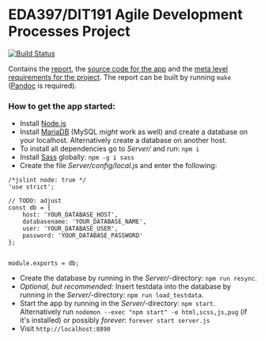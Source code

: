 # EDA397/DIT191 Agile Development Processes Project

[![Build Status](https://travis-ci.org/HeyHoProBro/HospitalHorror.svg?branch=development)](https://travis-ci.org/HeyHoProBro/HospitalHorror)

Contains the [report](report.md), the [source code for the app](Server) and the [meta level requirements for the project](project.md). The report can be built by running `make` ([Pandoc](https://pandoc.org/) is required).


### How to get the app started:
- Install [Node.js](https://nodejs.org)
- Install [MariaDB](https://downloads.mariadb.org/) (MySQL *might* work as well) and create a database on your localhost. Alternatively create a database on another host.
- To install all dependencies go to *Server/* and run: `npm i`
- Install [Sass](https://sass-lang.com/) globally: `npm -g i sass`
- Create the file *Server/config/local.js* and enter the following:

```
/*jslint node: true */
'use strict';

// TODO: adjust
const db = {
	host: 'YOUR_DATABASE_HOST',
	databasename: 'YOUR_DATABASE_NAME',
	user: 'YOUR_DATABASE_USER',
	password: 'YOUR_DATABASE_PASSWORD'
};


module.exports = db;
```
- Create the database by running in the *Server/*-directory: `npm run resync`.
- *Optional, but recommended:* Insert testdata into the database by running in the *Server/*-directory: `npm run load_testdata`.
- Start the app by running in the *Server/*-directory: `npm start`. Alternatively run `nodemon --exec "npm start" -e html,scss,js,pug` (if it's installed) or possibly *forever*: `forever start server.js`
- Visit `http://localhost:8890`
